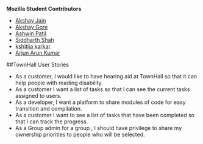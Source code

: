 
**Mozilla Student Contributors**
* [Akshay Jain](https://github.com/akshjain83)
* [Akshay Gore](http://github.com/akshaygore06)
* [Ashwin Patil](https://github.com/Ashwin02)
* [Siddharth Shah](https://github.com/siddharthshah012)
* [kshitija karkar](https://github.com/kshitijakarkar)
* [Arjun Arun Kumar](https://github.com/arjunarunkumar)



##TownHall User Stories


* As a customer, I would like to have hearing aid at TownHall so that it can help people with reading disability.
* As a customer I want a list of tasks so that I can see the current tasks assigned to users.
* As a developer, I want a platform to share modules of code for easy transition and compilation.
* As a customer I want to see a list of tasks that have been completed so that I can track the progress.
* As a Group admin for a group , I should have privilege to share my  ownership priorities to people who will be selected.
